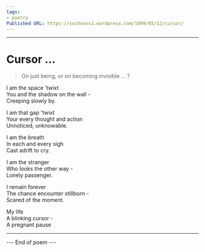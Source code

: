 ```yaml
---
tags: 
- poetry
Published URL: https://suchness1.wordpress.com/1999/05/12/cursor/
---
```

---  
  
# Cursor …  
> On just being, or on becoming invisible … ?  


I am the space 'twixt  
You and the shadow on the wall -   
Creeping slowly by.  
  
I am that gap 'twixt  
Your every thought and action  
Unnoticed, unknowable.  
  
I am the breath   
In each and every sigh  
Cast adrift to cry.  
  
I am the stranger  
Who looks the other way -  
Lonely passenger.  
  
I remain forever  
The chance encounter stillborn -   
Scared of the moment.  
  
My life  
A blinking cursor -  
A pregnant pause  
  
---  
 --- End of poem ---